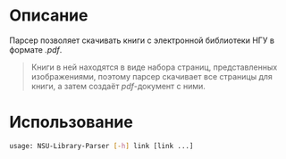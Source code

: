# Описание

Парсер позволяет скачивать книги с электронной библиотеки НГУ в формате *.pdf*.
> Книги в ней находятся в виде набора страниц, представленных изображениями, поэтому парсер скачивает все страницы для книги, а затем создаёт *pdf*-документ с ними.

# Использование

```Bash
usage: NSU-Library-Parser [-h] link [link ...]
```
